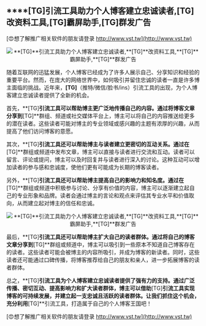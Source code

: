 ## ****[TG]**引流工具助力个人博客建立忠诚读者,**[TG]**改资料工具,**[TG]**霸屏助手,**[TG]**群发广告**

[😍想了解推广相关软件的朋友请登录 http://www.vst.tw](http://www.vst.tw)

 <center><img src="https://vst.tw/MP4/tuiguang/png/4.png" alt="**[TG]**引流工具助力个人博客建立忠诚读者,**[TG]**改资料工具,**[TG]**霸屏助手,**[TG]**群发广告"></center>

随着互联网的迅猛发展，个人博客已经成为了许多人展示自己、分享知识和经验的重要平台。然而，在庞大的网络世界中，如何吸引并留住忠诚的读者一直是许多博主面临的挑战。近年来，**[TG]**（推特/微信/脸书/ins）引流工具的出现，为个人博客建立忠诚读者提供了全新的机会。

首先，**[TG]**引流工具可以帮助博主更广泛地传播自己的内容。通过将博客文章分享到**[TG]**群组、频道或社交媒体平台上，博主可以将自己的内容推送给更多的潜在读者。这些读者可能对博主的专业领域或感兴趣的主题有浓厚的兴趣，从而提高了他们访问博客的意愿。

其次，**[TG]**引流工具还可以帮助博主与读者建立更密切的互动关系。通过在**[TG]**群组或频道中发布文章，博主可以直接与读者进行交流和互动。读者可以留言、评论或提问，博主可以及时回复并与读者进行深入的讨论。这种互动可以增加读者的参与感和忠诚度，使他们更有可能成为长期的博客读者。

另外，**[TG]**引流工具还可以帮助博主提高自己的影响力和知名度。通过在**[TG]**群组或频道中积极参与讨论、分享有价值的内容，博主可以逐渐建立起自己的专业形象和品牌。读者会通过博主的言论和观点来评估其专业水平和价值取向，从而建立起对博主的信任和忠诚。

 <center><img src="https://vst.tw/MP4/tuiguang/png/2.png" alt="**[TG]**引流工具助力个人博客建立忠诚读者,**[TG]**改资料工具,**[TG]**霸屏助手,**[TG]**群发广告"></center>

最后，**[TG]**引流工具还可以帮助博主扩大自己的读者群体。通过将自己的博客文章分享到**[TG]**群组或频道中，博主可以吸引到一些原本不知道自己博客存在的读者。这些读者可能会被博主的内容所吸引，并成为博客的新读者。同时，这些读者还可能通过口碑传播，将博客推荐给自己的朋友和亲人，进一步拓展博客的读者群体。

总之，**[TG]**引流工具为个人博客建立忠诚读者提供了强有力的支持。通过广泛传播、密切互动、提高影响力和扩大读者群体，博主可以借助**[TG]**引流工具实现博客的可持续发展，并建立起一支忠诚且活跃的读者群体。让我们抓住这个机会，充分利用**[TG]**引流工具，打造属于自己的个人博客王国吧！

[😍想了解推广相关软件的朋友请登录 http://www.vst.tw](http://www.vst.tw)



